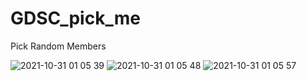 # GDSC_pick_me
Pick Random Members

![2021-10-31 01 05 39](https://user-images.githubusercontent.com/87767242/139540811-b9faaef4-a239-427f-8c51-615fe72c9c3a.png)
![2021-10-31 01 05 48](https://user-images.githubusercontent.com/87767242/139540812-74100990-55e1-4113-b5bf-667f4cb266a0.png)
![2021-10-31 01 05 57](https://user-images.githubusercontent.com/87767242/139540813-0dc95846-1d69-43bb-aedd-ebc2a5b98d58.png)
